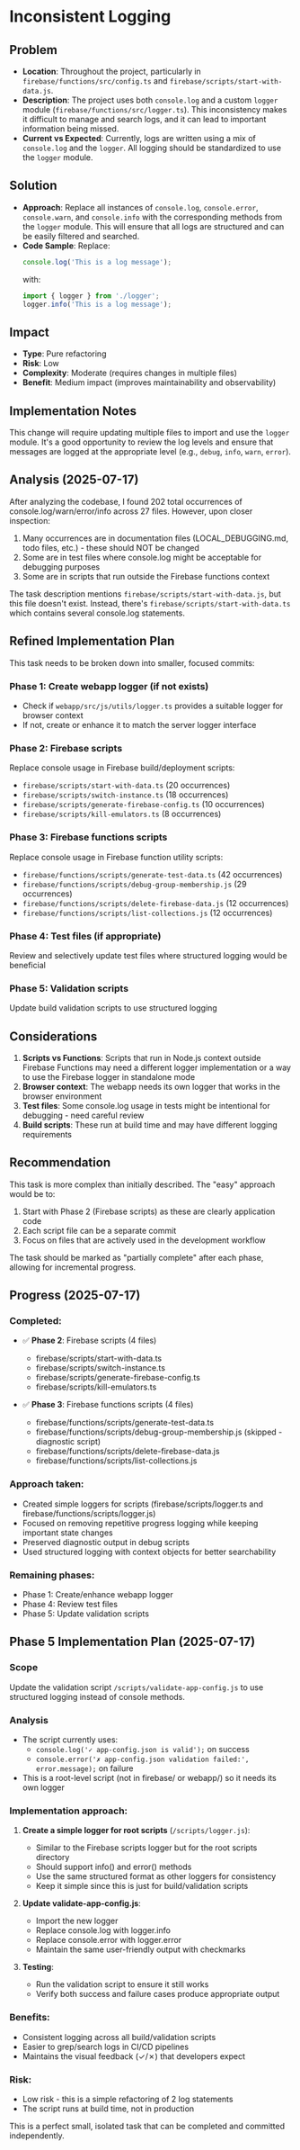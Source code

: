 # Inconsistent Logging

## Problem
- **Location**: Throughout the project, particularly in `firebase/functions/src/config.ts` and `firebase/scripts/start-with-data.js`.
- **Description**: The project uses both `console.log` and a custom `logger` module (`firebase/functions/src/logger.ts`). This inconsistency makes it difficult to manage and search logs, and it can lead to important information being missed.
- **Current vs Expected**: Currently, logs are written using a mix of `console.log` and the `logger`. All logging should be standardized to use the `logger` module.

## Solution
- **Approach**: Replace all instances of `console.log`, `console.error`, `console.warn`, and `console.info` with the corresponding methods from the `logger` module. This will ensure that all logs are structured and can be easily filtered and searched.
- **Code Sample**:
  Replace:
  ```javascript
  console.log('This is a log message');
  ```
  with:
  ```javascript
  import { logger } from './logger';
  logger.info('This is a log message');
  ```

## Impact
- **Type**: Pure refactoring
- **Risk**: Low
- **Complexity**: Moderate (requires changes in multiple files)
- **Benefit**: Medium impact (improves maintainability and observability)

## Implementation Notes
This change will require updating multiple files to import and use the `logger` module. It's a good opportunity to review the log levels and ensure that messages are logged at the appropriate level (e.g., `debug`, `info`, `warn`, `error`).

## Analysis (2025-07-17)

After analyzing the codebase, I found 202 total occurrences of console.log/warn/error/info across 27 files. However, upon closer inspection:

1. Many occurrences are in documentation files (LOCAL_DEBUGGING.md, todo files, etc.) - these should NOT be changed
2. Some are in test files where console.log might be acceptable for debugging purposes
3. Some are in scripts that run outside the Firebase functions context

The task description mentions `firebase/scripts/start-with-data.js`, but this file doesn't exist. Instead, there's `firebase/scripts/start-with-data.ts` which contains several console.log statements.

## Refined Implementation Plan

This task needs to be broken down into smaller, focused commits:

### Phase 1: Create webapp logger (if not exists)
- Check if `webapp/src/js/utils/logger.ts` provides a suitable logger for browser context
- If not, create or enhance it to match the server logger interface

### Phase 2: Firebase scripts
Replace console usage in Firebase build/deployment scripts:
- `firebase/scripts/start-with-data.ts` (20 occurrences)
- `firebase/scripts/switch-instance.ts` (18 occurrences)  
- `firebase/scripts/generate-firebase-config.ts` (10 occurrences)
- `firebase/scripts/kill-emulators.ts` (8 occurrences)

### Phase 3: Firebase functions scripts
Replace console usage in Firebase function utility scripts:
- `firebase/functions/scripts/generate-test-data.ts` (42 occurrences)
- `firebase/functions/scripts/debug-group-membership.js` (29 occurrences)
- `firebase/functions/scripts/delete-firebase-data.js` (12 occurrences)
- `firebase/functions/scripts/list-collections.js` (12 occurrences)

### Phase 4: Test files (if appropriate)
Review and selectively update test files where structured logging would be beneficial

### Phase 5: Validation scripts
Update build validation scripts to use structured logging

## Considerations

1. **Scripts vs Functions**: Scripts that run in Node.js context outside Firebase Functions may need a different logger implementation or a way to use the Firebase logger in standalone mode
2. **Browser context**: The webapp needs its own logger that works in the browser environment
3. **Test files**: Some console.log usage in tests might be intentional for debugging - need careful review
4. **Build scripts**: These run at build time and may have different logging requirements

## Recommendation

This task is more complex than initially described. The "easy" approach would be to:
1. Start with Phase 2 (Firebase scripts) as these are clearly application code
2. Each script file can be a separate commit
3. Focus on files that are actively used in the development workflow

The task should be marked as "partially complete" after each phase, allowing for incremental progress.

## Progress (2025-07-17)

### Completed:
- ✅ **Phase 2**: Firebase scripts (4 files)
  - firebase/scripts/start-with-data.ts
  - firebase/scripts/switch-instance.ts
  - firebase/scripts/generate-firebase-config.ts
  - firebase/scripts/kill-emulators.ts
  
- ✅ **Phase 3**: Firebase functions scripts (4 files)
  - firebase/functions/scripts/generate-test-data.ts
  - firebase/functions/scripts/debug-group-membership.js (skipped - diagnostic script)
  - firebase/functions/scripts/delete-firebase-data.js
  - firebase/functions/scripts/list-collections.js

### Approach taken:
- Created simple loggers for scripts (firebase/scripts/logger.ts and firebase/functions/scripts/logger.js)
- Focused on removing repetitive progress logging while keeping important state changes
- Preserved diagnostic output in debug scripts
- Used structured logging with context objects for better searchability

### Remaining phases:
- Phase 1: Create/enhance webapp logger
- Phase 4: Review test files
- Phase 5: Update validation scripts

## Phase 5 Implementation Plan (2025-07-17)

### Scope
Update the validation script `/scripts/validate-app-config.js` to use structured logging instead of console methods.

### Analysis
- The script currently uses:
  - `console.log('✓ app-config.json is valid');` on success
  - `console.error('✗ app-config.json validation failed:', error.message);` on failure
- This is a root-level script (not in firebase/ or webapp/) so it needs its own logger

### Implementation approach:
1. **Create a simple logger for root scripts** (`/scripts/logger.js`):
   - Similar to the Firebase scripts logger but for the root scripts directory
   - Should support info() and error() methods
   - Use the same structured format as other loggers for consistency
   - Keep it simple since this is just for build/validation scripts

2. **Update validate-app-config.js**:
   - Import the new logger
   - Replace console.log with logger.info
   - Replace console.error with logger.error
   - Maintain the same user-friendly output with checkmarks

3. **Testing**:
   - Run the validation script to ensure it still works
   - Verify both success and failure cases produce appropriate output

### Benefits:
- Consistent logging across all build/validation scripts
- Easier to grep/search logs in CI/CD pipelines
- Maintains the visual feedback (✓/✗) that developers expect

### Risk:
- Low risk - this is a simple refactoring of 2 log statements
- The script runs at build time, not in production

This is a perfect small, isolated task that can be completed and committed independently.
